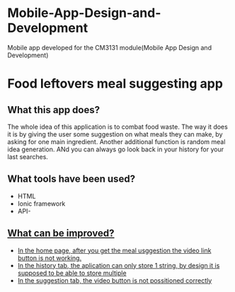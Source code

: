 # Mobile-App-Design-and-Development
Mobile app developed for the CM3131 module(Mobile App Design and Development) 

# Food leftovers meal suggesting app

## What this app does?
The whole idea of this application is to combat food waste. The way it does it is by giving the user some suggestion on what meals they can make, by asking for one main ingredient. Another additional function is random meal idea generation. ANd you can always go look back in your history for your last searches.

## What tools have been used?
* HTML
* Ionic framework
* API- <a href="https://www.themealdb.com/api.php">

## What  can be improved?
* In the home page, after you get the meal usggestion the video link button is not working.
* In the history tab, the aplication can only store 1 string, by design it is supposed to be able to store multiple
* In the suggestion tab, the video button is not possitioned correctly
